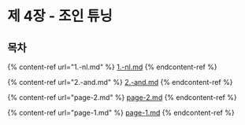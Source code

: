 # 제 4장 - 조인 튜닝

## 목차

{% content-ref url="1.-nl.md" %}
[1.-nl.md](1.-nl.md)
{% endcontent-ref %}

{% content-ref url="2.-and.md" %}
[2.-and.md](2.-and.md)
{% endcontent-ref %}

{% content-ref url="page-2.md" %}
[page-2.md](page-2.md)
{% endcontent-ref %}

{% content-ref url="page-1.md" %}
[page-1.md](page-1.md)
{% endcontent-ref %}
